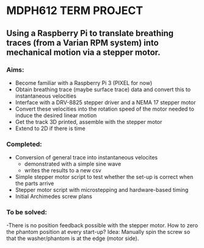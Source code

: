 MDPH612 TERM PROJECT
====================

## Using a Raspberry Pi to translate breathing traces (from a Varian RPM system) into mechanical motion via a stepper motor.

### Aims:
- Become familiar with a Raspberry Pi 3 (PIXEL for now)
- Obtain breathing trace (maybe surface trace) data and convert this to instantaneous velocities
- Interface with a DRV-8825 stepper driver and a NEMA 17 stepper motor
- Convert these velocities into the rotation speed of the motor needed to induce the desired linear motion
- Get the track 3D printed, assemble with the stepper motor
- Extend to 2D if there is time


### Completed:
- Conversion of general trace into instantaneous velocites
	- demonstrated with a simple sine wave
	- writes the results to a new csv
- Simple stepper motor script to test whether the set-up is correct when the parts arrive
- Stepper motor script with microstepping and hardware-based timing
- Initial Archimedes screw plans

### To be solved:
-There is no position feedback possible with the stepper motor. How to zero the phantom position at every start-up? Idea: Manually spin the screw so that the washer/phantom is at the edge (motor side). 